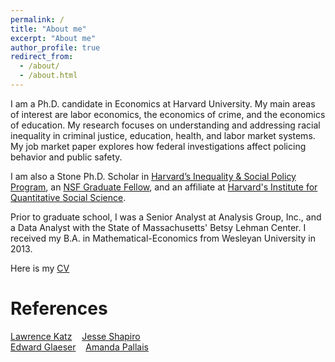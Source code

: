```yaml
---
permalink: /
title: "About me"
excerpt: "About me"
author_profile: true
redirect_from: 
  - /about/
  - /about.html
---
```


I am a Ph.D. candidate in Economics at Harvard University. My main areas of interest are labor economics, the economics of crime, and the economics of education. My research focuses on understanding and addressing racial inequality in criminal justice, education, health, and labor market systems. My job market paper explores how federal investigations affect policing behavior and public safety.

I am also a Stone Ph.D. Scholar in [Harvard’s Inequality & Social Policy Program](https://inequality.hks.harvard.edu), an [NSF Graduate Fellow](https://www.nsfgrfp.org), and an affiliate at [Harvard's Institute for Quantitative Social Science](https://www.iq.harvard.edu/about).

Prior to graduate school, I was a Senior Analyst at Analysis Group, Inc., and a Data Analyst with the State of Massachusetts' Betsy Lehman Center. I received my B.A. in Mathematical-Economics from Wesleyan University in 2013.

Here is my [CV](https://romainecampbell.github.io/files/Campbell2023_AcademicCV.pdf)

References
======

[Lawrence Katz](katz2@fas.harvard.edu)&nbsp;&nbsp;&nbsp;&nbsp;[Jesse Shapiro](jesse_shapiro@fas.harvard.edu)         
[Edward Glaeser](eglaeser@harvard.edu)&nbsp;&nbsp;&nbsp;&nbsp;[Amanda Pallais](apallais@fas.harvard.edu)                              





